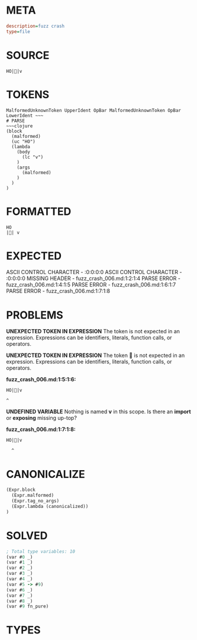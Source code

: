# META
~~~ini
description=fuzz crash
type=file
~~~
# SOURCE
~~~roc
 HO||v
~~~
# TOKENS
~~~text
MalformedUnknownToken UpperIdent OpBar MalformedUnknownToken OpBar LowerIdent ~~~
# PARSE
~~~clojure
(block
  (malformed)
  (uc "HO")
  (lambda
    (body
      (lc "v")
    )
    (args
      (malformed)
    )
  )
)
~~~
# FORMATTED
~~~roc
HO
|| v
~~~
# EXPECTED
ASCII CONTROL CHARACTER - :0:0:0:0
ASCII CONTROL CHARACTER - :0:0:0:0
MISSING HEADER - fuzz_crash_006.md:1:2:1:4
PARSE ERROR - fuzz_crash_006.md:1:4:1:5
PARSE ERROR - fuzz_crash_006.md:1:6:1:7
PARSE ERROR - fuzz_crash_006.md:1:7:1:8
# PROBLEMS
**UNEXPECTED TOKEN IN EXPRESSION**
The token **<unknown>** is not expected in an expression.
Expressions can be identifiers, literals, function calls, or operators.



**UNEXPECTED TOKEN IN EXPRESSION**
The token **** is not expected in an expression.
Expressions can be identifiers, literals, function calls, or operators.

**fuzz_crash_006.md:1:5:1:6:**
```roc
 HO||v
```
    ^


**UNDEFINED VARIABLE**
Nothing is named **v** in this scope.
Is there an **import** or **exposing** missing up-top?

**fuzz_crash_006.md:1:7:1:8:**
```roc
 HO||v
```
      ^


# CANONICALIZE
~~~clojure
(Expr.block
  (Expr.malformed)
  (Expr.tag_no_args)
  (Expr.lambda (canonicalized))
)
~~~
# SOLVED
~~~clojure
; Total type variables: 10
(var #0 _)
(var #1 _)
(var #2 _)
(var #3 _)
(var #4 _)
(var #5 -> #9)
(var #6 _)
(var #7 _)
(var #8 _)
(var #9 fn_pure)
~~~
# TYPES
~~~roc
~~~
